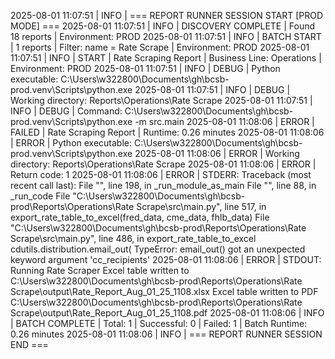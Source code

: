 
2025-08-01 11:07:51 | INFO | === REPORT RUNNER SESSION START [PROD MODE] ===
2025-08-01 11:07:51 | INFO | DISCOVERY COMPLETE | Found 18 reports | Environment: PROD
2025-08-01 11:07:51 | INFO | BATCH START | 1 reports | Filter: name = Rate Scrape | Environment: PROD
2025-08-01 11:07:51 | INFO | START | Rate Scraping Report | Business Line: Operations | Environment: PROD
2025-08-01 11:07:51 | INFO | DEBUG | Python executable: C:\Users\w322800\Documents\gh\bcsb-prod\.venv\Scripts\python.exe
2025-08-01 11:07:51 | INFO | DEBUG | Working directory: Reports\Operations\Rate Scrape
2025-08-01 11:07:51 | INFO | DEBUG | Command: C:\Users\w322800\Documents\gh\bcsb-prod\.venv\Scripts\python.exe -m src.main
2025-08-01 11:08:06 | ERROR | FAILED | Rate Scraping Report | Runtime: 0.26 minutes
2025-08-01 11:08:06 | ERROR | Python executable: C:\Users\w322800\Documents\gh\bcsb-prod\.venv\Scripts\python.exe
2025-08-01 11:08:06 | ERROR | Working directory: Reports\Operations\Rate Scrape
2025-08-01 11:08:06 | ERROR | Return code: 1
2025-08-01 11:08:06 | ERROR | STDERR:
Traceback (most recent call last):
  File "<frozen runpy>", line 198, in _run_module_as_main
  File "<frozen runpy>", line 88, in _run_code
  File "C:\Users\w322800\Documents\gh\bcsb-prod\Reports\Operations\Rate Scrape\src\main.py", line 517, in <module>
    export_rate_table_to_excel(fred_data, cme_data, fhlb_data)
  File "C:\Users\w322800\Documents\gh\bcsb-prod\Reports\Operations\Rate Scrape\src\main.py", line 486, in export_rate_table_to_excel
    cdutils.distribution.email_out(
TypeError: email_out() got an unexpected keyword argument 'cc_recipients'
2025-08-01 11:08:06 | ERROR | STDOUT:
Running Rate Scraper
Excel table written to C:\Users\w322800\Documents\gh\bcsb-prod\Reports\Operations\Rate Scrape\output\Rate_Report_Aug_01_25_1108.xlsx
Excel table written to PDF C:\Users\w322800\Documents\gh\bcsb-prod\Reports\Operations\Rate Scrape\output\Rate_Report_Aug_01_25_1108.pdf
2025-08-01 11:08:06 | INFO | BATCH COMPLETE | Total: 1 | Successful: 0 | Failed: 1 | Batch Runtime: 0.26 minutes
2025-08-01 11:08:06 | INFO | === REPORT RUNNER SESSION END ===
